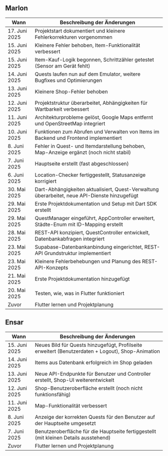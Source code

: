 ## Marlon

| Wann           | Beschreibung der Änderungen                                                                 |
|----------------|---------------------------------------------------------------------------------------------|
| 17. Juni 2025  | Projektstart dokumentiert und kleinere Fehlerkorrekturen vorgenommen                        |
| 15. Juni 2025  | Kleinere Fehler behoben, Item-Funktionalität verbessert                                     |
| 15. Juni 2025  | Item-Kauf-Logik begonnen, Schrittzähler getestet (Sensor am Gerät fehlt)                   |
| 14. Juni 2025  | Quests laufen nun auf dem Emulator, weitere Bugfixes und Optimierungen                      |
| 13. Juni 2025  | Kleinere Shop-Fehler behoben                                                                |
| 12. Juni 2025  | Projektstruktur überarbeitet, Abhängigkeiten für Wartbarkeit verbessert                     |
| 11. Juni 2025  | Architekturprobleme gelöst, Google Maps entfernt und OpenStreetMap integriert              |
| 10. Juni 2025  | Funktionen zum Abrufen und Verwalten von Items im Backend und Frontend implementiert       |
| 8. Juni 2025   | Fehler in Quest- und Itemdarstellung behoben, Map-Anzeige ergänzt (noch nicht stabil)      |
| 7. Juni 2025   | Hauptseite erstellt (fast abgeschlossen)                                                    |
| 6. Juni 2025   | Location-Checker fertiggestellt, Statusanzeige korrigiert                                   |
| 30. Mai 2025   | Dart-Abhängigkeiten aktualisiert, Quest-Verwaltung überarbeitet, neue API-Dienste hinzugefügt |
| 29. Mai 2025   | Erste Projektdokumentation und Setup mit Dart SDK erstellt                                  |
| 29. Mai 2025   | QuestManager eingeführt, AppController erweitert, Städte-Enum mit ID-Mapping erstellt       |
| 28. Mai 2025   | REST-API konzipiert, QuestController entwickelt, Datenbankabfragen integriert               |
| 23. Mai 2025   | Supabase-Datenbankanbindung eingerichtet, REST-API Grundstruktur implementiert             |
| 23. Mai 2025   | Kleinere Fehlerbehebungen und Planung des REST-API-Konzepts                                 |
| 21. Mai 2025   | Erste Projektdokumentation hinzugefügt                                                      |
| 20. Mai 2025   | Testen, wie, was in Flutter funktioniert                                             |
| Zuvor              | Flutter lernen und Projektplanung|


## Ensar

| Wann           | Beschreibung der Änderungen                                                                 |
|----------------|---------------------------------------------------------------------------------------------|
| 15. Juni 2025  | Neues Bild für Quests hinzugefügt, Profilseite erweitert (Benutzerdaten + Logout), Shop-Animation |
| 14. Juni 2025  | Items aus Datenbank erfolgreich im Shop geladen                                             |
| 13. Juni 2025  | Neue API-Endpunkte für Benutzer und Controller erstellt, Shop-UI weiterentwickelt          |
| 12. Juni 2025  | Shop-Benutzeroberfläche erstellt (noch nicht funktionsfähig)                               |
| 11. Juni 2025  | Map-Funktionalität verbessert                                                               |
| 8. Juni 2025   | Anzeige der korrekten Quests für den Benutzer auf der Hauptseite umgesetzt                 |
| 7. Juni 2025   | Benutzeroberfläche für die Hauptseite fertiggestellt (mit kleinen Details ausstehend)      |
| Zuvor               | Flutter lernen und Projektplanung |